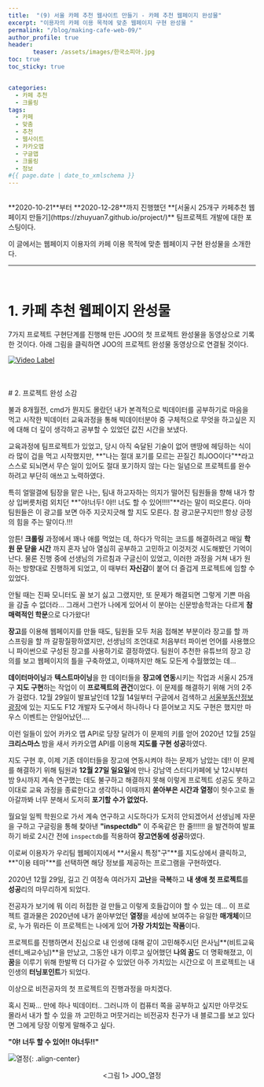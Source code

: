 ```yaml
---
title:  "(9) 서울 카페 추천 웹사이트 만들기 - 카페 추천 웹페이지 완성물"
excerpt: "이용자의 카페 이용 목적에 맞춘 웹페이지 구현 완성물 "
permalink: "/blog/making-cafe-web-09/"
author_profile: true
header:
       teaser: /assets/images/한국소피아.jpg
toc: true
toc_sticky: true


categories:
  - 카페 추천
  - 크롤링
tags:
  - 카페 
  - 맞춤
  - 추천
  - 웹사이트
  - 카카오맵
  - 구글맵
  - 크롤링
  - 정보
#{{ page.date | date_to_xmlschema }}
---
```

<br>
**2020-10-21**부터 **2020-12-28**까지 진행했던 **[서울시 25개구 카페추천 웹페이지 만들기](https://zhuyuan7.github.io/project/)** 팀프로젝트 개발에 대한 포스팅이다.


이 글에서는 웹페이지 이용자의 카페 이용 목적에 맞춘 웹페이지 구현 완성물을 소개한다.
<br>

-----

<br>

# 1.  카페 추천 웹페이지 완성물 

7가지 프로젝트 구현단계를 진행해 만든 JOO의 첫 프로젝트 완성물을
동영상으로 기록한 것이다. 아래 그림을 클릭하면 JOO의 프로젝트 완성물 동영상으로 
연결될 것이다.

[![Video Label](http://img.youtube.com/vi/fr5SSoSgW8k/0.jpg)](https://www.youtube.com/watch?v=fr5SSoSgW8k)<br>

<br>


<br>
# 2. 프로젝트 완성 소감

불과 8개월전, cmd가 뭔지도 몰랐던 내가 본격적으로 빅데이터를 공부하기로 마음을 먹고 시작한 빅데이터 교육과정을 
통해 빅데이터분야 중 구체적으로 무엇을 하고싶은 지에 대해 더 깊이 생각하고 공부할 수 있었던 값진 시간을 보냈다.
<br>


교육과정에 팀프로젝트가 있었고, 당시 아직 숙달된 기술이 없어 맨땅에 헤딩하는 식이라 많이 겁을 먹고 시작했지만, 
**"나는 절대 포기를 모르는 끈질긴 최JOO이다"**라고 스스로 되뇌면서 무슨 일이 있어도 절대 포기하지 않는 다는 일념으로 
프로젝트를 완수하려고 부단히 애쓰고 노력하였다.
<br>


특히 얼떨결에 팀장을 맡은 나는, 팀내 하고자하는 의지가 떨어진 팀원들을 향해 내가 항상 입버릇처럼 외치던
**"야!너두!  야!! 너도 할 수 있어!!!!"**라는 말이 떠오른다. 아마 팀원들은 이 광고를 보면 아주 지긋지긋해 할 지도 모른다.
참 광고문구지만!! 항상 긍정의 힘을 주는 말이다.!!! 
<br>


암튼! **크롤링** 과정에서 꽤나 애를 먹었는 데, 하다가 막히는 코드를 해결하려고 매일 **학원 문 닫을 시간**
까지 혼자 남아 열심히 공부하고 고민하고 이것저것 시도해봤던 기억이 난다. 물론 진행 중에
선생님의 가르침과 구글신이 있었고, 이러한 과정을 거쳐 내가 원하는 방향대로 진행하게 되었고, 
이 때부터 **자신감**이 붙어 더 즐겁게 프로젝트에 임할 수 있었다.
<br>


안될 때는 진짜 모니터도 꼴 보기 싫고 그랬지만, 또 문제가 해결되면 그렇게 기쁜 마음을 감출 수 없더라...
그래서 그런가 나에게 있어서 이 분야는 신문방송학과는 다르게 **참 매력적인 학문**으로 다가왔다!
<br>


**장고**를 이용해 웹페이지를 만들 때도, 팀원들 모두 처음 접해본 부분이라 장고를 할 까 스프링을 할 까
갈팡질팡하였지만, 선생님의 조언대로 처음부터 파이썬 언어를 사용했으니 파이썬으로 구성된 장고를 사용하기로 결정하였다. 
팀원이 추천한 유튜브의 장고 강의를 보고 웹페이지의 틀을 구축하였고, 이때까지만 해도 모든게 수월했었는 데...
<br>


**데이터마이닝**과 **텍스트마이닝**을 한 데이터들을 **장고에 연동**시키는 작업과 서울시 25개 구 **지도 구현**하는 작업이
이 **프로젝트의 관건**이었다. 이 문제를 해결하기 위해 거의 2주가 걸렸다. 12월 29일이 발표날인데 12월 14일부터 
구글에서 검색하고 [서울부동산정보광장](https://land.seoul.go.kr:444/land/)에 있는 지도도 F12 개발자 도구에서 
하나하나 다 뜯어보고 지도 구현은 했지만 마우스 이벤트는 안일어났던.... 

이런 일들이 있어 카카오 맵 API로 당장 달려가 이 문제의 키를 얻어 
2020년 12월 25일 **크리스마스** 밤을 새서 카카오맵 API를 이용해 **지도를 구현 성공**하였다.
<br>


지도 구현 후, 이제 기존 데이터들을 장고에 연동시켜야 하는 문제가 남았는 데!! 이 문제를 해결하기 위해 
팀원과 **12월 27일 일요일**에 만나 강남역 스터디카페에 낮 12시부터 밤 9시까지 계속 연구했는 데도 불구하고 
해결하지 못해 이렇게 프로젝트 성공도 못하고 이대로 교육 과정을 종료한다고 생각하니 
이때까지 **쏟아부은 시간과 열정**이 헛수고로 돌아갈까봐 너무 분해서 도저히 **포기할 수가 없었다.**
<br>


월요일 일찍 학원으로 가서 계속 연구하고 시도하다가 도저히 안되겠어서 
선생님께 자문을 구하고 구글링을 통해 찾아낸 **"inspectdb"** 이 주옥같은 한 줄!!!!!! 을 
발견하여 발표하기 바로 2시간 전에 `inspectdb`를 적용하여 **장고연동에 성공**하였다. 
<br>


이로써 이용자가 우리팀 웹페이지에서 **서울시 특정"구"**를 지도상에서 클릭하고, **"이용 테마"**를 
선택하면 해당 정보를 제공하는 프로그램을 구현하였다. 
<br>


2020년 12월 29일, 길고 긴 여정속 여러가지 **고난**을 **극복**하고 **내 생애 첫 프로젝트**를 **성공**리의 마무리하게 되었다.
<br>


전공자가 보기에 뭐 이리 허접한 걸 만들고 이렇게 호들갑이야 할 수 있는 데...
이 프로젝트 결과물은 2020년에 내가 쏟아부었던 **열정**을 세상에 보여주는 유일한 **매개체**이므로, 
누가 뭐라든 이 프로젝트는 나에게 있어 **가장 가치있는 작품**이다.
<br>


프로젝트를 진행하면서 진심으로 내 인생에 대해 같이 고민해주시던 은사님**(비트교육센터_배교수님)**을 만났고, 
그동안 내가 이루고 싶어했던 **나의 꿈**도 더 명확해졌고, 이 **꿈**을 이루기 위해 한발짝 더 다가갈 수 있었던 
아주 가치있는 시간으로 이 프로젝트는 내 인생의 **터닝포인트**가 되었다. 
<br>


이상으로 비전공자의 첫 프로젝트의 진행과정을 마치겠다. 

혹시 진짜... 만에 하나 빅데이터.. 그러니까 이 컴퓨터 쪽을 공부하고 싶지만 
아무것도 몰라서 내가 할 수 있을 까 고민하고 머뭇거리는 비전공자 친구가 
내 블로그를 보고 있다면  그에게 당장 이렇게 말해주고 싶다. 
<br>


**"야! 너두 할 수 있어!! 야너두!!"**
<br>




![열정](https://zhuyuan7.github.io/assets/images/열정.jpg "열정"){: .align-center}<center> <그림 1> JOO_열정 </center>

<br>





 

